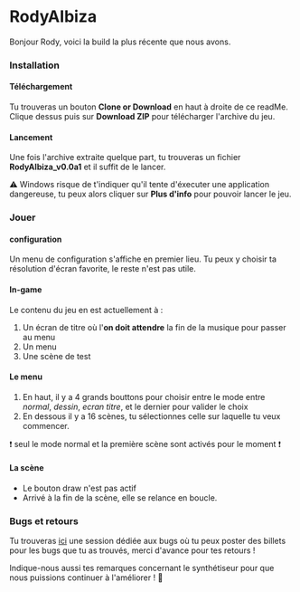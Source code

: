 # RodyAIbiza

Bonjour Rody, voici la build la plus récente que nous avons.

### Installation 

#### Téléchargement
Tu trouveras un bouton **Clone or Download** en haut à droite de ce readMe. Clique dessus puis sur **Download ZIP** pour télécharger l'archive du jeu.

#### Lancement 
Une fois l'archive extraite quelque part, tu trouveras un fichier **RodyAIbiza_v0.0a1** et il suffit de le lancer.
 
:warning: Windows risque de t'indiquer qu'il tente d'éxecuter une application dangereuse, tu peux alors cliquer sur **Plus d'info** pour pouvoir lancer le jeu.

### Jouer

#### configuration 
Un menu de configuration s'affiche en premier lieu. Tu peux y choisir ta résolution d'écran favorite, le reste n'est pas utile.

#### In-game
Le contenu du jeu en est actuellement à : 
 
1. Un écran de titre où l'**on doit attendre** la fin de la musique pour passer au menu
2. Un menu
3. Une scène de test

#### Le menu
1. En haut, il y a 4 grands bouttons pour choisir entre le mode entre *normal*, *dessin*, *ecran titre*, et le dernier pour valider le choix
2. En dessous il y a 16 scènes, tu sélectionnes celle sur laquelle tu veux commencer.

:heavy_exclamation_mark: seul le mode normal et la première scène sont activés pour le moment :heavy_exclamation_mark:

#### La scène
* Le bouton draw n'est pas actif 
* Arrivé à la fin de la scène, elle se relance en boucle. 

### Bugs et retours
Tu trouveras [ici](https://github.com/LaCreArthur/RodyAIbiza/issues) une session dédiée aux bugs où tu peux poster des billets pour les bugs que tu as trouvés, merci d'avance pour tes retours ! 

Indique-nous aussi tes remarques concernant le synthétiseur pour que nous puissions continuer à l'améliorer ! :purple_heart:

